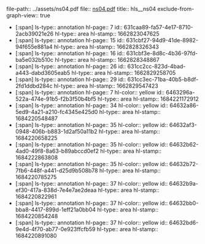 file-path:: ../assets/ns04.pdf
file:: [ns04.pdf](../assets/ns04.pdf)
title:: hls__ns04
exclude-from-graph-view:: true

- [:span]
  ls-type:: annotation
  hl-page:: 7
  id:: 631caa89-fa57-4e17-8710-2acb39021e26
  hl-type:: area
  hl-stamp:: 1662823047625
- [:span]
  ls-type:: annotation
  hl-page:: 15
  id:: 631cbf27-94d9-41de-8982-94f655e881a4
  hl-type:: area
  hl-stamp:: 1662828326343
- [:span]
  ls-type:: annotation
  hl-page:: 16
  id:: 631cbf3e-8d8c-4b36-97fd-ba5e032b510c
  hl-type:: area
  hl-stamp:: 1662828348867
- [:span]
  ls-type:: annotation
  hl-page:: 26
  id:: 631cc2cc-823d-4bad-a443-dabd3605eab5
  hl-type:: area
  hl-stamp:: 1662829258705
- [:span]
  ls-type:: annotation
  hl-page:: 29
  id:: 631cc3ec-71ba-40b5-b8df-2fd1ddbd284c
  hl-type:: area
  hl-stamp:: 1662829547423
- [:span]
  ls-type:: annotation
  hl-page:: 7
  hl-color:: yellow
  id:: 6463296a-522a-474e-91b5-f2b3f50b4bf5
  hl-type:: area
  hl-stamp:: 1684221172912
- [:span]
  ls-type:: annotation
  hl-page:: 34
  hl-color:: yellow
  id:: 64632a86-5ed9-4a21-a210-fc4345e425d0
  hl-type:: area
  hl-stamp:: 1684220548487
- [:span]
  ls-type:: annotation
  hl-page:: 35
  hl-color:: yellow
  id:: 64632af3-0948-406b-b883-1d2af50a11b2
  hl-type:: area
  hl-stamp:: 1684220658225
- [:span]
  ls-type:: annotation
  hl-page:: 35
  hl-color:: yellow
  id:: 64632b62-4ad0-49f8-8a63-b89abccd0ef2
  hl-type:: area
  hl-stamp:: 1684222863808
- [:span]
  ls-type:: annotation
  hl-page:: 35
  hl-color:: yellow
  id:: 64632b72-7fb6-448f-a441-d25d9b508b78
  hl-type:: area
  hl-stamp:: 1684220785275
- [:span]
  ls-type:: annotation
  hl-page:: 37
  hl-color:: yellow
  id:: 64632b9a-ef30-417a-838d-7e4e7ae2deaa
  hl-type:: area
  hl-stamp:: 1684220822961
- [:span]
  ls-type:: annotation
  hl-page:: 37
  hl-color:: yellow
  id:: 64632bb0-bba8-4417-899d-1eff21a0bb04
  hl-type:: area
  hl-stamp:: 1684220854248
- [:span]
  ls-type:: annotation
  hl-page:: 37
  hl-color:: yellow
  id:: 64632bd6-9e4d-4f70-ab77-0e923ffcfb59
  hl-type:: area
  hl-stamp:: 1684220891080